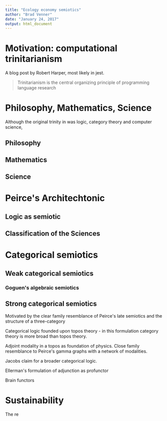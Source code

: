 ```yaml
---
title: "Ecology economy semiotics"
author: "Brad Venner"
date: "January 24, 2017"
output: html_document
---
```

# Motivation:  computational trinitarianism
A blog post by Robert Harper, most likely in jest.

> Trinitarianism is the central organizing principle of programming language research

# Philosophy, Mathematics, Science
Although the original trinity in was logic, category theory and computer science, 

## Philosophy

## Mathematics

## Science

# Peirce's Architechtonic

## Logic as semiotic

## Classification of the Sciences

# Categorical semiotics

## Weak categorical semiotics

### Goguen's algebraic semiotics

## Strong categorical semiotics 

Motivated by the clear family resemblance of Peirce's late semiotics and the structure of a three-category

Categorical logic founded upon topos theory - in this formulation category theory is more broad than topos theory.

Adjoint modality in a topos as foundation of physics.  Close family resemblance to Peirce's gamma graphs with a network of modalities.   

Jacobs claim for a broader categorical logic.

Ellerman's formulation of adjunction as profunctor

Brain functors

# Sustainability

The re
